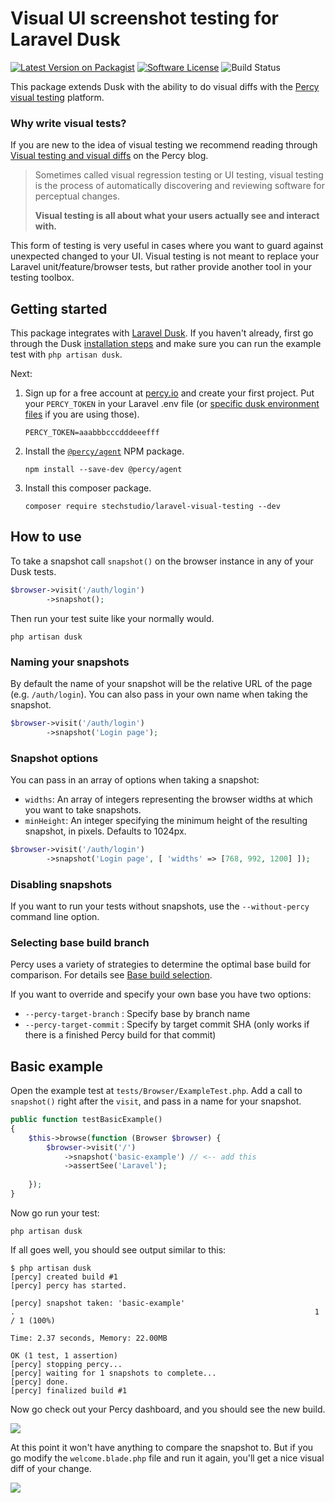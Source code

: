 # Visual UI screenshot testing for Laravel Dusk
[![Latest Version on Packagist](https://img.shields.io/packagist/v/stechstudio/laravel-visual-testing.svg?style=flat-square)](https://packagist.org/packages/stechstudio/laravel-visual-testing)
[![Software License](https://img.shields.io/badge/license-MIT-brightgreen.svg?style=flat-square)](LICENSE.md)
![Build Status](https://app.chipperci.com/projects/5cc95e3c-628f-48c6-815c-1f16621c9514/status/master)
<!--- [![Total Downloads](https://img.shields.io/packagist/dt/stechstudio/laravel-visual-testing.svg?style=flat-square)](https://packagist.org/packages/stechstudio/laravel-visual-testing) -->

This package extends Dusk with the ability to do visual diffs with the [Percy visual testing](https://percy.io/) platform.

### Why write visual tests?

If you are new to the idea of visual testing we recommend reading through [Visual testing and visual diffs](https://blog.percy.io/product-spotlight-series-visual-testing-and-visual-diffs-6a1fc540fc93) on the Percy blog.

> Sometimes called visual regression testing or UI testing, visual testing is the process of automatically discovering and reviewing software for perceptual changes.
> 
> **Visual testing is all about what your users actually see and interact with.**

This form of testing is very useful in cases where you want to guard against unexpected changed to your UI. Visual testing is not meant to replace your Laravel unit/feature/browser tests, but rather provide another tool in your testing toolbox.

## Getting started

This package integrates with [Laravel Dusk](https://laravel.com/docs/master/dusk). If you haven't already, first go through the Dusk [installation steps](https://laravel.com/docs/master/dusk#installation) and make sure you can run the example test with `php artisan dusk`.

Next:

1. Sign up for a free account at [percy.io](https://percy.io) and create your first project. Put your `PERCY_TOKEN` in your Laravel .env file (or [specific dusk environment files](https://laravel.com/docs/5.7/dusk#environment-handling) if you are using those).

    ```
    PERCY_TOKEN=aaabbbcccdddeeefff
    ```

2. Install the [`@percy/agent`](https://www.npmjs.com/package/@percy/agent) NPM package.

    ```
    npm install --save-dev @percy/agent
    ```
    
3. Install this composer package.

    ```
    composer require stechstudio/laravel-visual-testing --dev
    ```

## How to use

To take a snapshot call `snapshot()` on the browser instance in any of your Dusk tests. 

```php
$browser->visit('/auth/login')
        ->snapshot();
```

Then run your test suite like your normally would.
 
```
php artisan dusk
```

### Naming your snapshots

By default the name of your snapshot will be the relative URL of the page (e.g. `/auth/login`). You can also pass in your own name when taking the snapshot.

```php
$browser->visit('/auth/login')
        ->snapshot('Login page');
```

### Snapshot options

You can pass in an array of options when taking a snapshot:

- `widths`: An array of integers representing the browser widths at which you want to take snapshots.
- `minHeight`: An integer specifying the minimum height of the resulting snapshot, in pixels. Defaults to 1024px.

```php
$browser->visit('/auth/login')
        ->snapshot('Login page', [ 'widths' => [768, 992, 1200] ]);
```

### Disabling snapshots

If you want to run your tests without snapshots, use the `--without-percy` command line option.

### Selecting base build branch

Percy uses a variety of strategies to determine the optimal base build for comparison. For details see [Base build selection](https://docs.percy.io/docs/baseline-picking-logic).

If you want to override and specify your own base you have two options:

- `--percy-target-branch` : Specify base by branch name
- `--percy-target-commit` : Specify by target commit SHA (only works if there is a finished Percy build for that commit)

## Basic example

Open the example test at `tests/Browser/ExampleTest.php`. Add a call to `snapshot()` right after the `visit`, and pass in a name for your snapshot.

```php
public function testBasicExample()
{
    $this->browse(function (Browser $browser) {
        $browser->visit('/')
            ->snapshot('basic-example') // <-- add this
            ->assertSee('Laravel');
                
    });
}
```

Now go run your test:

```
php artisan dusk
```

If all goes well, you should see output similar to this:

```
$ php artisan dusk
[percy] created build #1
[percy] percy has started.

[percy] snapshot taken: 'basic-example'
.                                                                   1 / 1 (100%)

Time: 2.37 seconds, Memory: 22.00MB

OK (1 test, 1 assertion)
[percy] stopping percy...
[percy] waiting for 1 snapshots to complete...
[percy] done.
[percy] finalized build #1
```

Now go check out your Percy dashboard, and you should see the new build. 

![](docs/first-run.png)

At this point it won't have anything to compare the snapshot to. But if you go modify the `welcome.blade.php` file and run it again, you'll get a nice visual diff of your change.

![](docs/second-run.png)
